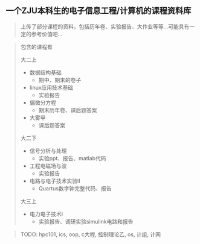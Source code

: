 ## 一个ZJU本科生的电子信息工程/计算机的课程资料库
> 上传了部分课程的资料，包括历年卷、实验报告、大作业等等...可能具有一定的参考价值吧...

> 包含的课程有
> 
> 大二上
> + 数据结构基础
>   + 期中、期末的卷子
> + linux应用技术基础
>   + 实验报告
> + 偏微分方程
>   + 期末历年卷、课后题答案
> + 大雾甲
>   + 课后题答案
> 
> 大二下
> + 信号分析与处理
>   + 实验ppt、报告、matlab代码
> + 工程电磁场与波
>   + 实验报告
> + 电路与电子技术实验II
>   + Quartus数字钟完整代码、报告
> 
> 大三上
> + 电力电子技术I
>   + 实验报告、调研实验simulink电路和报告

> TODO:
> hpc101, ics, oop, c大程, 控制理论乙, os, 计组, 计网
